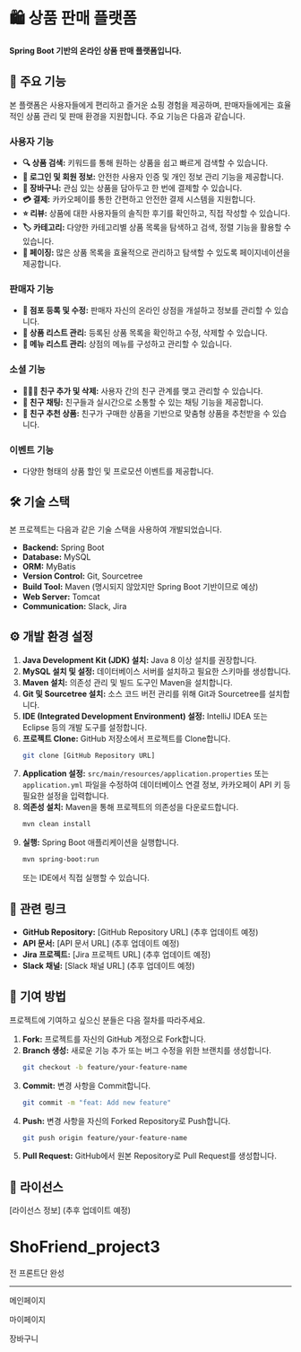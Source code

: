 # 🛍️ 상품 판매 플랫폼

**Spring Boot 기반의 온라인 상품 판매 플랫폼입니다.**

## 🚀 주요 기능

본 플랫폼은 사용자들에게 편리하고 즐거운 쇼핑 경험을 제공하며, 판매자들에게는 효율적인 상품 관리 및 판매 환경을 지원합니다. 주요 기능은 다음과 같습니다.

### 사용자 기능

  * **🔍 상품 검색:** 키워드를 통해 원하는 상품을 쉽고 빠르게 검색할 수 있습니다.
  * **👤 로그인 및 회원 정보:** 안전한 사용자 인증 및 개인 정보 관리 기능을 제공합니다.
  * **🛒 장바구니:** 관심 있는 상품을 담아두고 한 번에 결제할 수 있습니다.
  * **💳 결제:** 카카오페이를 통한 간편하고 안전한 결제 시스템을 지원합니다.
  * **⭐ 리뷰:** 상품에 대한 사용자들의 솔직한 후기를 확인하고, 직접 작성할 수 있습니다.
  * **🏷️ 카테고리:** 다양한 카테고리별 상품 목록을 탐색하고 검색, 정렬 기능을 활용할 수 있습니다.
  * **📄 페이징:** 많은 상품 목록을 효율적으로 관리하고 탐색할 수 있도록 페이지네이션을 제공합니다.

### 판매자 기능

  * **🏪 점포 등록 및 수정:** 판매자 자신의 온라인 상점을 개설하고 정보를 관리할 수 있습니다.
  * **📝 상품 리스트 관리:** 등록된 상품 목록을 확인하고 수정, 삭제할 수 있습니다.
  * **📜 메뉴 리스트 관리:** 상점의 메뉴를 구성하고 관리할 수 있습니다.

### 소셜 기능

  * **🧑‍🤝‍🧑 친구 추가 및 삭제:** 사용자 간의 친구 관계를 맺고 관리할 수 있습니다.
  * **💬 친구 채팅:** 친구들과 실시간으로 소통할 수 있는 채팅 기능을 제공합니다.
  * **🎁 친구 추천 상품:** 친구가 구매한 상품을 기반으로 맞춤형 상품을 추천받을 수 있습니다.

### 이벤트 기능

  * 다양한 형태의 상품 할인 및 프로모션 이벤트를 제공합니다.

## 🛠️ 기술 스택

본 프로젝트는 다음과 같은 기술 스택을 사용하여 개발되었습니다.

  * **Backend:** Spring Boot
  * **Database:** MySQL
  * **ORM:** MyBatis
  * **Version Control:** Git, Sourcetree
  * **Build Tool:** Maven (명시되지 않았지만 Spring Boot 기반이므로 예상)
  * **Web Server:** Tomcat
  * **Communication:** Slack, Jira

## ⚙️ 개발 환경 설정

1.  **Java Development Kit (JDK) 설치:** Java 8 이상 설치를 권장합니다.
2.  **MySQL 설치 및 설정:** 데이터베이스 서버를 설치하고 필요한 스키마를 생성합니다.
3.  **Maven 설치:** 의존성 관리 및 빌드 도구인 Maven을 설치합니다.
4.  **Git 및 Sourcetree 설치:** 소스 코드 버전 관리를 위해 Git과 Sourcetree를 설치합니다.
5.  **IDE (Integrated Development Environment) 설정:** IntelliJ IDEA 또는 Eclipse 등의 개발 도구를 설정합니다.
6.  **프로젝트 Clone:** GitHub 저장소에서 프로젝트를 Clone합니다.
    ```bash
    git clone [GitHub Repository URL]
    ```
7.  **Application 설정:** `src/main/resources/application.properties` 또는 `application.yml` 파일을 수정하여 데이터베이스 연결 정보, 카카오페이 API 키 등 필요한 설정을 입력합니다.
8.  **의존성 설치:** Maven을 통해 프로젝트의 의존성을 다운로드합니다.
    ```bash
    mvn clean install
    ```
9.  **실행:** Spring Boot 애플리케이션을 실행합니다.
    ```bash
    mvn spring-boot:run
    ```
    또는 IDE에서 직접 실행할 수 있습니다.

## 🔗 관련 링크

  * **GitHub Repository:** [GitHub Repository URL] (추후 업데이트 예정)
  * **API 문서:** [API 문서 URL] (추후 업데이트 예정)
  * **Jira 프로젝트:** [Jira 프로젝트 URL] (추후 업데이트 예정)
  * **Slack 채널:** [Slack 채널 URL] (추후 업데이트 예정)

## 🤝 기여 방법

프로젝트에 기여하고 싶으신 분들은 다음 절차를 따라주세요.

1.  **Fork:** 프로젝트를 자신의 GitHub 계정으로 Fork합니다.
2.  **Branch 생성:** 새로운 기능 추가 또는 버그 수정을 위한 브랜치를 생성합니다.
    ```bash
    git checkout -b feature/your-feature-name
    ```
3.  **Commit:** 변경 사항을 Commit합니다.
    ```bash
    git commit -m "feat: Add new feature"
    ```
4.  **Push:** 변경 사항을 자신의 Forked Repository로 Push합니다.
    ```bash
    git push origin feature/your-feature-name
    ```
5.  **Pull Request:** GitHub에서 원본 Repository로 Pull Request를 생성합니다.

## 📜 라이선스

[라이선스 정보] (추후 업데이트 예정)


# ShoFriend_project3

전 프론트단 완성

------------------------------
메인페이지


마이페이지


장바구니
